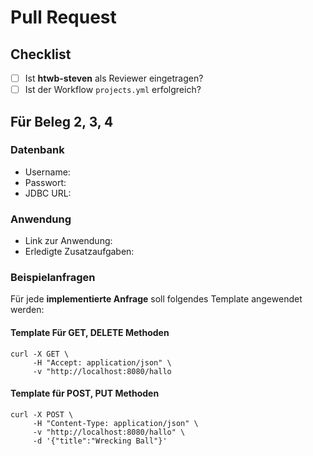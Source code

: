 # Pull Request 

## Checklist
- [ ] Ist **htwb-steven** als Reviewer eingetragen?
- [ ] Ist der Workflow `projects.yml` erfolgreich?

## Für Beleg 2, 3, 4

### Datenbank

- Username:
- Passwort:
- JDBC URL: 

### Anwendung

- Link zur Anwendung:
- Erledigte Zusatzaufgaben:

### Beispielanfragen

Für jede **implementierte Anfrage** soll folgendes Template angewendet werden:



#### Template Für GET, DELETE Methoden
```
curl -X GET \
     -H "Accept: application/json" \
     -v "http://localhost:8080/hallo
```



#### Template für POST, PUT Methoden
```
curl -X POST \
     -H "Content-Type: application/json" \
     -v "http://localhost:8080/hallo" \
     -d '{"title":"Wrecking Ball"}'
```
